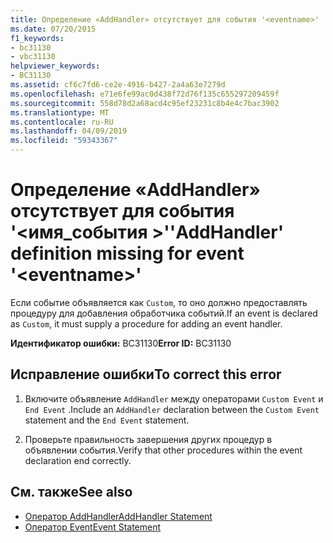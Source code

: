 ```yaml
---
title: Определение «AddHandler» отсутствует для события '<eventname>'
ms.date: 07/20/2015
f1_keywords:
- bc31130
- vbc31130
helpviewer_keywords:
- BC31130
ms.assetid: cf6c7fd6-ce2e-4916-b427-2a4a63e7279d
ms.openlocfilehash: e71e6fe99ac0d438f72d76f135c655297209459f
ms.sourcegitcommit: 558d78d2a68acd4c95ef23231c8b4e4c7bac3902
ms.translationtype: MT
ms.contentlocale: ru-RU
ms.lasthandoff: 04/09/2019
ms.locfileid: "59343367"
---
```

# <a name="addhandler-definition-missing-for-event-eventname"></a><span data-ttu-id="0b2a4-102">Определение «AddHandler» отсутствует для события '\<имя_события >'</span><span class="sxs-lookup"><span data-stu-id="0b2a4-102">'AddHandler' definition missing for event '\<eventname>'</span></span>
<span data-ttu-id="0b2a4-103">Если событие объявляется как `Custom`, то оно должно предоставлять процедуру для добавления обработчика событий.</span><span class="sxs-lookup"><span data-stu-id="0b2a4-103">If an event is declared as `Custom`, it must supply a procedure for adding an event handler.</span></span>  
  
 <span data-ttu-id="0b2a4-104">**Идентификатор ошибки:** BC31130</span><span class="sxs-lookup"><span data-stu-id="0b2a4-104">**Error ID:** BC31130</span></span>  
  
## <a name="to-correct-this-error"></a><span data-ttu-id="0b2a4-105">Исправление ошибки</span><span class="sxs-lookup"><span data-stu-id="0b2a4-105">To correct this error</span></span>  
  
1. <span data-ttu-id="0b2a4-106">Включите объявление `AddHandler` между операторами `Custom Event` и `End Event` .</span><span class="sxs-lookup"><span data-stu-id="0b2a4-106">Include an `AddHandler` declaration between the `Custom Event` statement and the `End Event` statement.</span></span>  
  
2. <span data-ttu-id="0b2a4-107">Проверьте правильность завершения других процедур в объявлении события.</span><span class="sxs-lookup"><span data-stu-id="0b2a4-107">Verify that other procedures within the event declaration end correctly.</span></span>  
  
## <a name="see-also"></a><span data-ttu-id="0b2a4-108">См. также</span><span class="sxs-lookup"><span data-stu-id="0b2a4-108">See also</span></span>

- [<span data-ttu-id="0b2a4-109">Оператор AddHandler</span><span class="sxs-lookup"><span data-stu-id="0b2a4-109">AddHandler Statement</span></span>](../../visual-basic/language-reference/statements/addhandler-statement.md)
- [<span data-ttu-id="0b2a4-110">Оператор Event</span><span class="sxs-lookup"><span data-stu-id="0b2a4-110">Event Statement</span></span>](../../visual-basic/language-reference/statements/event-statement.md)
